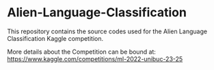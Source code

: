 # Alien-Language-Classification

This repository contains the source codes used for the Alien Language Classification Kaggle competition.

More details about the Competition can be bound at: https://www.kaggle.com/competitions/ml-2022-unibuc-23-25
